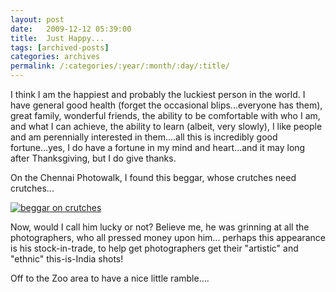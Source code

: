 ```yaml
---
layout: post
date:	2009-12-12 05:39:00
title:  Just Happy...
tags: [archived-posts]
categories: archives
permalink: /:categories/:year/:month/:day/:title/
---
```

I think I am the happiest and probably the luckiest person in the world. I have general good health (forget the occasional blips...everyone has them), great family, wonderful friends, the ability to be comfortable with who I am, and what I can achieve, the ability to learn (albeit, very slowly), I like people and am perennially interested in them....all this is incredibly good fortune...yes, I do have a fortune in my mind and heart...and it may long after Thanksgiving, but I do give thanks.

On the Chennai Photowalk, I found this beggar, whose crutches need crutches...

<a href="http://s967.photobucket.com/albums/ae160/pedoral/?action=view&current=IMG_9104.jpg" target="_blank"><img src="http://i967.photobucket.com/albums/ae160/pedoral/IMG_9104.jpg" border="0" alt="beggar on crutches"></a>

Now, would I call him lucky or not? Believe me, he was grinning at all the photographers, who all pressed money upon him... perhaps this appearance is his stock-in-trade, to help get photographers get their "artistic" and "ethnic" this-is-India shots!

Off to the Zoo area to have a nice little ramble....
